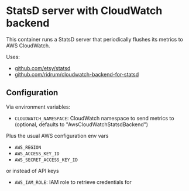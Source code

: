 # StatsD server with CloudWatch backend

This container runs a StatsD server that periodically flushes its metrics to AWS CloudWatch.

Uses:

* [github.com/etsy/statsd](https://github.com/etsy/statsd)
* [github.com/ridrum/cloudwatch-backend-for-statsd](https://github.com/ridrum/cloudwatch-backend-for-statsd)

## Configuration

Via environment variables:

* `CLOUDWATCH_NAMESPACE`: CloudWatch namespace to send metrics to
  (optional, defaults to "AwsCloudWatchStatsdBackend")

Plus the usual AWS configuration env vars

* `AWS_REGION`
* `AWS_ACCESS_KEY_ID`
* `AWS_SECRET_ACCESS_KEY_ID`

or instead of API keys

* `AWS_IAM_ROLE`: IAM role to retrieve credentials for
